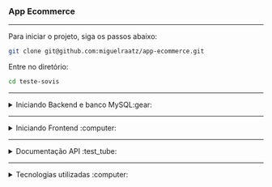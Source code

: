 ### App Ecommerce
___
Para iniciar o projeto, siga os passos abaixo:

```bash
git clone git@github.com:miguelraatz/app-ecommerce.git
```
Entre no diretório:
```bash
cd teste-sovis
```
___ 

<details><summary>Iniciando Backend e banco MySQL:gear:</summary>

Entre no diretório:
```bash
cd backend
```
Instale as dependências:
```bash
mvn install
```
Execute o docker-compose:
```bash
docker-compose up
```
</details>

___ 

<details><summary>Iniciando Frontend :computer:</summary>

Entre no diretório:
```bash
cd frontend
```
Instale as dependências:
```bash
npm install
```
Inicie o projeto:
```bash
npm run dev
```
</details>

___

<details><summary>Documentação API :test_tube:</summary>

**BASE_URL**: `http://localhost:8080/endpoint`

| Endpoints      | Método | Descrição                                                           | Body                                                                                             |
| -------------- | ------ | ------------------------------------------------------------------- | ------------------------------------------------------------------------------------------------ |
| `/register`       | POST   | Registra um novo usuário | `{ "name": string, "email": string, "password": string }`                                                        |
| `/login`     | POST   | Realiza o login no app.                                     | `{ "name": string, "email": string, "password": string }`      |
| `/home`     | GET   | Recupera todos os produtos do banco.                                     |  
| `/home` | POST   | Adiciona produto ao carrinho.      | `{ "name": string, "description": string, "price": number, "image": string } `                                          |
| `/email/send`     | POST   | Envia e-mail após a compra.                                     | `{ "to": string, "subject": string, "message": string }`      |
</details>

___

<details><summary>Tecnologias utilizadas :computer:</summary>

### Frontend:
```bash
Vite -
# Desenvolvimento Rápido: Vite oferece um ambiente de desenvolvimento extremamente rápido, com recarregamento instantâneo e tempos de compilação mínimos, acelerando o ciclo de desenvolvimento.

# HMR (Hot Module Replacement): Oferece HMR integrado, permitindo que as mudanças de código sejam refletidas instantaneamente no navegador sem recarregar a página.

# Configuração Simplificada: A configuração inicial é minimalista e fácil de entender, o que facilita a configuração do projeto React.
```

```bash
ReactJS -
# Reatividade: Atualizações de interface de usuário eficientes e responsivas devido à sua abordagem baseada em componentes.

# Reutilização de Componentes: Facilita a criação e reutilização de componentes em diferentes partes do aplicativo.
```

```bash
React Router Dom -
# Roteamento Declarativo: Facilita a criação de rotas e navegação declarativa dentro de um aplicativo React.

# Navegação Suave: Permite transições de página suaves e gerenciamento de histórico de navegação sem recarregar a página inteira.
```

```bash
Toastify -
# Notificações Amigáveis: Facilita a exibição de notificações elegantes e amigáveis para o usuário em resposta a eventos no aplicativo.

# Permite personalizar facilmente o estilo e o comportamento das notificações, de acordo com as necessidades de design do aplicativo.
```

### Backend

```bash
Java Spring Boot -
# Eficácia no Desenvolvimento: O Spring Boot simplifica o desenvolvimento de aplicativos Web, fornecendo configurações padrão e um ambiente de desenvolvimento rápido.

# Integração com Banco de Dados: Oferece suporte robusto para integração com bancos de dados, permitindo a criação de aplicativos com facilidade.
```

```bash
Java Data JPA -
# Abstração de Banco de Dados: O Spring Data JPA oferece uma abstração de alto nível para interagir com bancos de dados relacionais.

# Consultas Dinâmicas: O Spring Data JPA suporta a criação de consultas dinâmicas com base em métodos de repositório, proporcionando flexibilidade na recuperação de dados.

# Repositórios Automatizados: Gera automaticamente repositórios CRUD (Create, Read, Update, Delete) a partir de interfaces, economizando tempo de desenvolvimento.
```

```bash
Java Boot DevTools -
# Desenvolvimento Rápido: O Spring Boot DevTools acelera o ciclo de desenvolvimento ao permitir recarregamento automático de código e recursos quando alterações são detectadas.

# Recarregamento Automático: O DevTools detecta mudanças no código fonte, recompila automaticamente e atualiza o aplicativo em tempo real, economizando tempo de desenvolvimento.
```

```bash
Java Boot Starter Email -
# Simplificação do Envio de Emails: O Spring Boot Starter Email simplifica o processo de envio de emails em aplicativos, fornecendo configurações predefinidas para os serviços de email.

# Integração Fácil: Oferece integração fácil com serviços de email populares, como SMTP e Gmail, por meio de configurações simples.
```

</details>
